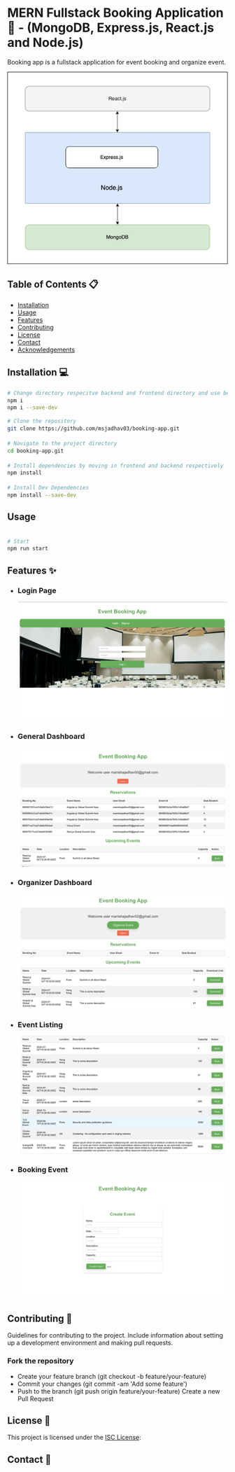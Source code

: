 # MERN Fullstack Booking Application 🦕 - (MongoDB, Express.js, React.js and Node.js)

Booking app is a fullstack application for event booking and organize event.

![MERN stack](./asset/final_mern.png)

## Table of Contents 📋

- [Installation](#installation)
- [Usage](#usage)
- [Features](#features)
- [Contributing](#contributing)
- [License](#license)
- [Contact](#contact)
- [Acknowledgements](#acknowledgements)

## Installation 💻

```sh
# Change directory respecitve backend and frontend directory and use below commands
npm i
npm i --save-dev

```

```sh
# Clone the repository
git clone https://github.com/msjadhav03/booking-app.git

# Navigate to the project directory
cd booking-app.git

# Install dependencies by moving in frontend and backend respectively
npm install

# Install Dev Dependencies
npm install --save-dev

```

## Usage

```sh

# Start
npm run start

```

## Features ✨

- ### Login Page

  ![Main Image](./asset/main.png)

- ### General Dashboard

  ![General Dashboard](./asset/general_user.png)

- ### Organizer Dashboard

  ![Organizer Dashboard](./asset/organizer.png)

- ### Event Listing

  ![Event Listing](./asset/events.png)

- ### Booking Event

  ![Booking Event](./asset/book_event.png)

## Contributing 🤝

Guidelines for contributing to the project. Include information about setting up a development environment and making pull requests.

### Fork the repository

- Create your feature branch (git checkout -b feature/your-feature)
- Commit your changes (git commit -am 'Add some feature')
- Push to the branch (git push origin feature/your-feature)
  Create a new Pull Request

## License 📄

This project is licensed under the [ISC License](https://opensource.org/licenses/ISC):

## Contact 📧



